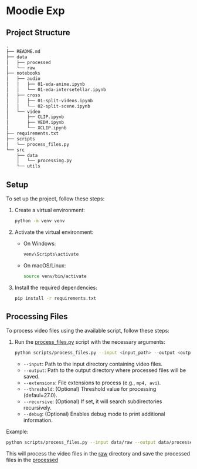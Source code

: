 # Moodie Exp

## Project Structure

```bash
.
├── README.md
├── data
│   ├── processed
│   └── raw
├── notebooks
│   ├── audio
│   │   ├── 01-eda-anime.ipynb
│   │   └── 01-eda-intersetellar.ipynb
│   ├── cross
│   │   ├── 01-split-videos.ipynb
│   │   └── 02-split-scene.ipynb
│   └── video
│       ├── CLIP.ipynb
│       ├── VEDM.ipynb
│       └── XCLIP.ipynb
├── requirements.txt
├── scripts
│   └── process_files.py
└── src
    ├── data
    │   └── processing.py
    └── utils
```

## Setup

To set up the project, follow these steps:

1. Create a virtual environment:

   ```sh
   python -m venv venv
   ```

2. Activate the virtual environment:

   - On Windows:
     ```sh
     venv\Scripts\activate
     ```
   - On macOS/Linux:
     ```sh
     source venv/bin/activate
     ```

3. Install the required dependencies:
   ```sh
   pip install -r requirements.txt
   ```

## Processing Files

To process video files using the available script, follow these steps:

1. Run the [process_files.py](scripts/process_files.py) script with the necessary arguments:

   ```sh
   python scripts/process_files.py --input <input_path> --output <output_path> --extensions <extensions> --threshold <threshold> [--recursive] [--debug]
   ```

   - `--input`: Path to the input directory containing video files.
   - `--output`: Path to the output directory where processed files will be saved.
   - `--extensions`: File extensions to process (e.g., `mp4, avi`).
   - `--threshold`: (Optional) Threshold value for processing (defaul=27.0).
   - `--recursive`: (Optional) If set, it will search subdirectories recursively.
   - `--debug`: (Optional) Enables debug mode to print additional information.

Example:

```sh
python scripts/process_files.py --input data/raw --output data/processed
```

This will process the video files in the [raw](data/raw) directory and save the processed files in the [processed](data/processed/)

